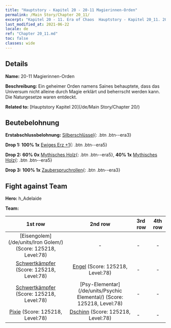 ```yaml
---
title: "Hauptstory - Kapitel 20 - 20-11 Magierinnen-Orden"
permalink: /Main Story/Chapter 20_11/
excerpt: "Kapitel 20 - 11. Era of Chaos  Hauptstory - Kapitel 20_11. 20-11 Magierinnen-Orden"
last_modified_at: 2021-06-22
locale: de
ref: "Chapter 20_11.md"
toc: false
classes: wide
---
```


## Details

 **Name:** 20-11 Magierinnen-Orden

 **Beschreibung:** Ein geheimer Orden namens Saines behauptete, dass das Universum nicht alleine durch Magie erklärt und beherrscht werden kann. Die Naturgesetze waren entdeckt.

 **Related to:** [Hauptstory Kapitel 20](/de/Main Story/Chapter 20/)

## Beutebelohnung

 **Erstabschlussbelohnung:** [Silberschlüssel](/ItemsDE/con_693/){: .btn .btn--era3}

 **Drop 1:** **100% 1x** [Ewiges Erz +1](/ItemsDE/mat_68/){: .btn .btn--era5}

 **Drop 2:** **60% 0x** [Mythisches Holz](/ItemsDE/mat_62/){: .btn .btn--era5}, **40% 1x** [Mythisches Holz](/ItemsDE/mat_62/){: .btn .btn--era5}

 **Drop 3:** **100% 1x** [Zauberspruchrollen](/ItemsDE/con_694/){: .btn .btn--era3}


## Fight against Team
 **Hero:** h_Adelaide

 **Team:**


  | 1st row | 2nd row | 3rd row | 4th row |
  |:----:|:----:|:----|:----:|
  | [Eisengolem](/de/units/Iron Golem/) (Score: 125218, Level:78)  | - | - | - |
  | [Schwertkämpfer](/de/units/Swordsman/) (Score: 125218, Level:78)  | [Engel](/de/units/Angel/) (Score: 125218, Level:78)  | - | - |
  | [Schwertkämpfer](/de/units/Swordsman/) (Score: 125218, Level:78)  | [Psy-Elementar](/de/units/Psychic Elemental/) (Score: 125218, Level:78)  | - | - |
  | [Pixie](/de/units/Sprite/) (Score: 125218, Level:78)  | [Dschinn](/de/units/Genie/) (Score: 125218, Level:78)  | - | - |



